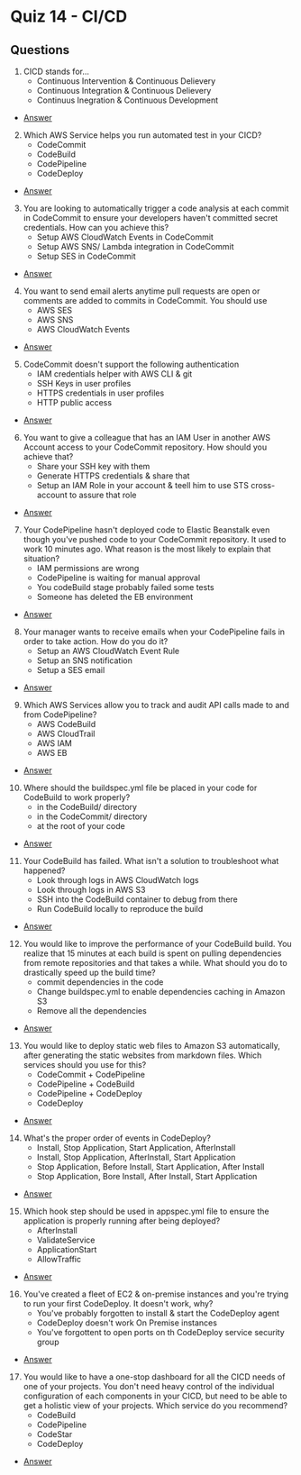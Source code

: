 # Quiz 14 - CI/CD

## Questions
1) CICD stands for...
    * Continuous Intervention & Continuous Delievery
    * Continuous Integration & Continuous Delievery
    * Continuus Inegration & Continuous Development
* [Answer](https://i.imgur.com/7uWXMpx.png)
2) Which AWS Service helps you run automated test in your CICD?
    * CodeCommit
    * CodeBuild
    * CodePipeline
    * CodeDeploy
* [Answer](https://i.imgur.com/H0eb8No.png)
3) You are looking to automatically trigger a code analysis at each commit in CodeCommit to ensure your developers
   haven't committed secret credentials. How can you achieve this?
    * Setup AWS CloudWatch Events in CodeCommit
    * Setup AWS SNS/ Lambda integration in CodeCommit
    * Setup SES in CodeCommit
* [Answer](https://i.imgur.com/BqbToFb.png)
4) You want to send email alerts anytime pull requests are open or comments are added to commits in CodeCommit. You should use
    * AWS SES
    * AWS SNS
    * AWS CloudWatch Events
* [Answer](https://i.imgur.com/mzNI9vK.png)
5) CodeCommit doesn't support the following authentication
    * IAM credentials helper with AWS CLI & git
    * SSH Keys in user profiles
    * HTTPS credentials in user profiles
    * HTTP public access
* [Answer](https://i.imgur.com/ycf83z2.png)
6) You want to give a colleague that has an IAM User in another AWS Account access to your CodeCommit repository. How should you achieve that?
    * Share your SSH key with them
    * Generate HTTPS credentials & share that
    * Setup an IAM Role in your account & teell him to use STS cross-account to assure that role
* [Answer](https://i.imgur.com/j8HRTiN.png)
7) Your CodePipeline hasn't deployed code to Elastic Beanstalk even though you've pushed code to your CodeCommit
   repository. It used to work 10 minutes ago. What reason is the most likely to explain that situation?
    * IAM permissions are wrong
    * CodePipeline is waiting for manual approval
    * You codeBuild stage probably failed some tests
    * Someone has deleted the EB environment
* [Answer](https://i.imgur.com/d0grSq2.png)
8) Your manager wants to receive emails when your CodePipeline fails in order to take action. How do you do it?
    * Setup an AWS CloudWatch Event Rule
    * Setup an SNS notification
    * Setup a SES email
* [Answer](https://i.imgur.com/2NhkeJu.png)
9) Which AWS Services allow you to track and audit API calls made to and from CodePipeline?
    * AWS CodeBuild
    * AWS CloudTrail
    * AWS IAM
    * AWS EB
* [Answer](https://i.imgur.com/AOOOpAA.png)
10) Where should the buildspec.yml file be placed in your code for CodeBuild to work properly?
    * in the CodeBuild/ directory
    * in the CodeCommit/ directory
    * at the root of your code
* [Answer](https://i.imgur.com/lldGHNd.png)
11) Your CodeBuild has failed. What isn't a solution to troubleshoot what happened?
    * Look through logs in AWS CloudWatch logs
    * Look through logs in AWS S3
    * SSH into the CodeBuild container to debug from there
    * Run CodeBuild locally to reproduce the build
* [Answer](https://i.imgur.com/jYqKgBb.png)
12) You would like to improve the performance of your CodeBuild build. You realize that 15 minutes at each build
    is spent on pulling dependencies from remote repositories and that takes a while. What should you do to drastically speed up the build time?
    * commit dependencies in the code
    * Change buildspec.yml to enable dependencies caching in Amazon S3
    * Remove all the dependencies
* [Answer](https://i.imgur.com/97Po0i0.png)
13) You would like to deploy static web files to Amazon S3 automatically, after generating the static websites from markdown files.
    Which services should you use for this?
    * CodeCommit + CodePipeline
    * CodePipeline + CodeBuild
    * CodePipeline + CodeDeploy
    * CodeDeploy
* [Answer](https://i.imgur.com/lEvEatH.png)
14) What's the proper order of events in CodeDeploy?
    * Install, Stop Application, Start Application, AfterInstall
    * Install, Stop Application, AfterInstall, Start Application
    * Stop Application, Before Install, Start Application, After Install
    * Stop Application, Bore Install, After Install, Start Application
* [Answer](https://i.imgur.com/kP0qpIt.png)
15) Which hook step should be used in appspec.yml file to ensure the application is properly running after being deployed?
    * AfterInstall
    * ValidateService
    * ApplicationStart
    * AllowTraffic
* [Answer](https://i.imgur.com/ZQBviIc.png)
16) You've created a fleet of EC2 & on-premise instances and you're trying to run your first CodeDeploy. It doesn't work, why? 
    * You've probably forgotten to install & start the CodeDeploy agent
    * CodeDeploy doesn't work On Premise instances
    * You've forgottent to open ports on th CodeDeploy service security group
* [Answer](https://i.imgur.com/WQRQBFk.png)
17) You would like to have a one-stop dashboard for all the CICD needs of one of your projects. You don't need
    heavy control of the individual configuration of each components in your CICD, but need to be able to get
    a holistic view of your projects. Which service do you recommend?
    * CodeBuild
    * CodePipeline
    * CodeStar
    * CodeDeploy
* [Answer](https://i.imgur.com/41fCJZU.png)
